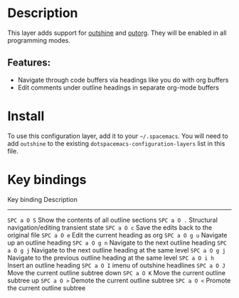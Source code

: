 Description
===========

This layer adds support for
[outshine](https://github.com/alphapapa/outshine) and
[outorg](https://github.com/alphapapa/outorg). They will be enabled in
all programming modes.

Features:
---------

-   Navigate through code buffers via headings like you do with org
    buffers
-   Edit comments under outline headings in separate org-mode buffers

Install
=======

To use this configuration layer, add it to your `~/.spacemacs`. You will
need to add `outshine` to the existing
`dotspacemacs-configuration-layers` list in this file.

Key bindings
============

  Key binding     Description
  --------------- ------------------------------------------------------------
  `SPC a O S`     Show the contents of all outline sections
  `SPC a O .`     Structural navigation/editing transient state
  `SPC a O c`     Save the edits back to the original file
  `SPC a O e`     Edit the current heading as org
  `SPC a O g u`   Navigate up an outline heading
  `SPC a O g n`   Navigate to the next outline heading
  `SPC a O g j`   Navigate to the next outline heading at the same level
  `SPC a O g j`   Navigate to the previous outline heading at the same level
  `SPC a O i h`   Insert an outline heading
  `SPC a O I`     imenu of outshine headlines
  `SPC a O J`     Move the current outline subtree down
  `SPC a O K`     Move the current outline subtree up
  `SPC a O >`     Demote the current outline subtree
  `SPC a O <`     Promote the current outline subtree
